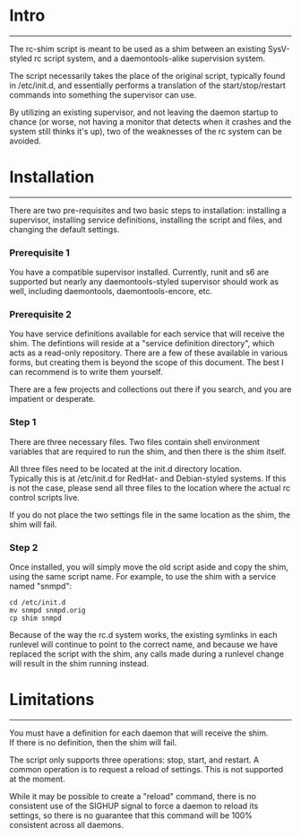 # Intro #

---

The rc-shim script is meant to be used as a shim between an 
existing SysV-styled rc script system, and a daemontools-alike 
supervision system.

The script necessarily takes the place of the original script, typically 
found in /etc/init.d, and essentially performs a translation of the 
start/stop/restart commands into something the supervisor can use.

By utilizing an existing supervisor, and not leaving the daemon startup 
to chance (or worse, not having a monitor that detects when it crashes 
and the system still thinks it's up), two of the weaknesses of the rc 
system can be avoided.


# Installation #

---

There are two pre-requisites and two basic steps to installation: 
installing a supervisor, installing service definitions, installing the 
script and files, and changing the default settings.

### Prerequisite 1 #

You have a compatible supervisor installed.  Currently, runit and s6 are 
supported but nearly any daemontools-styled supervisor should work as 
well, including daemontools, daemontools-encore, etc.

### Prerequisite 2 #

You have service definitions available for each service that will 
receive the shim.  The defintions will reside at a "service definition 
directory", which acts as a read-only repository.  There are a few of 
these available in various forms, but creating them is beyond the scope 
of this document.  The best I can recommend is to write them yourself.

There are a few projects and collections out there if you search, and 
you are impatient or desperate.


### Step 1 #

There are three necessary files.  Two files contain shell environment 
variables that are required to run the shim, and then there is the shim 
itself.

All three files need to be located at the init.d directory location.  
Typically this is at /etc/init.d for RedHat- and Debian-styled systems.  If
this is not the case, please send all three files to the location where
the actual rc control scripts live.

If you do not place the two settings file in the same location as the 
shim, the shim will fail.

### Step 2 #

Once installed, you will simply move the old script aside and copy the 
shim, using the same script name.  For example, to use the shim
with a service named "snmpd":

    cd /etc/init.d
    mv snmpd snmpd.orig
    cp shim snmpd

Because of the way the rc.d system works, the existing symlinks in each 
runlevel will continue to point to the correct name, and because we have 
replaced the script with the shim, any calls made during a runlevel 
change will result in the shim running instead.


# Limitations #

---

You must have a definition for each daemon that will receive the shim.  
If there is no definition, then the shim will fail.

The script only supports three operations: stop, start, and restart.  A 
common operation is to request a reload of settings.  This is not 
supported at the moment.

While it may be possible to create a "reload" command, there is no 
consistent use of the SIGHUP signal to force a daemon to reload its 
settings, so there is no guarantee that this command will be 100% 
consistent across all daemons.

